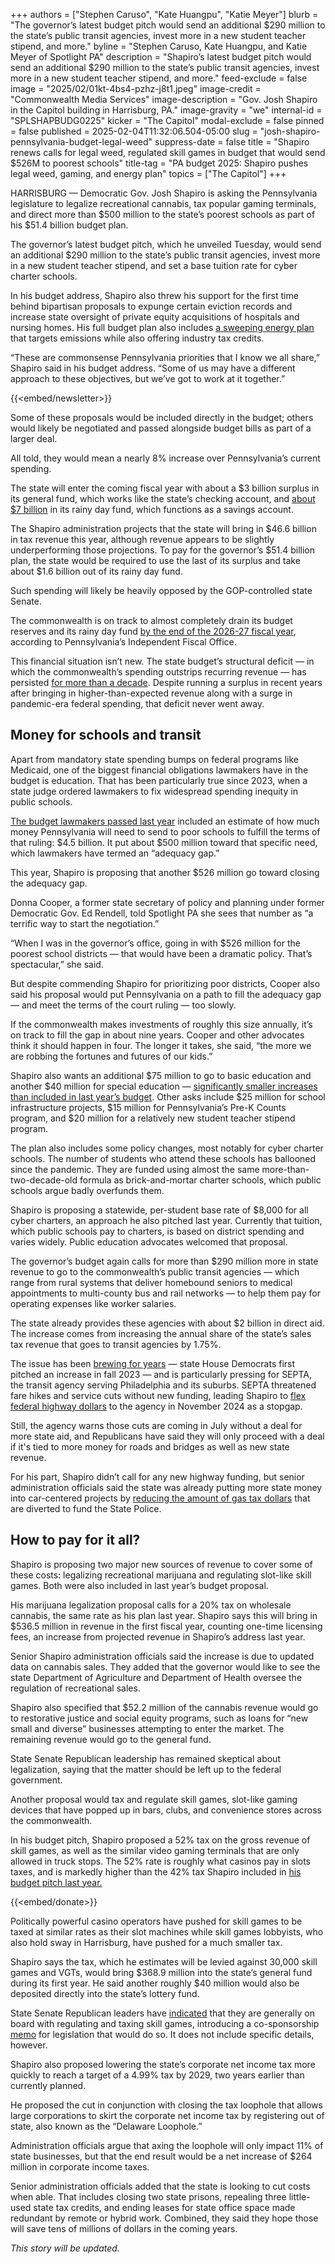 +++
authors = ["Stephen Caruso", "Kate Huangpu", "Katie Meyer"]
blurb = "The governor’s latest budget pitch would send an additional $290 million to the state’s public transit agencies, invest more in a new student teacher stipend, and more."
byline = "Stephen Caruso, Kate Huangpu, and Katie Meyer of Spotlight PA"
description = "Shapiro’s latest budget pitch would send an additional $290 million to the state’s public transit agencies, invest more in a new student teacher stipend, and more."
feed-exclude = false
image = "2025/02/01kt-4bs4-pzhz-j8t1.jpeg"
image-credit = "Commonwealth Media Services"
image-description = "Gov. Josh Shapiro in the Capitol building in Harrisburg, PA."
image-gravity = "we"
internal-id = "SPLSHAPBUDG0225"
kicker = "The Capitol"
modal-exclude = false
pinned = false
published = 2025-02-04T11:32:06.504-05:00
slug = "josh-shapiro-pennsylvania-budget-legal-weed"
suppress-date = false
title = "Shapiro renews calls for legal weed, regulated skill games in budget that would send $526M to poorest schools"
title-tag = "PA budget 2025: Shapiro pushes legal weed, gaming, and energy plan"
topics = ["The Capitol"]
+++

HARRISBURG — Democratic Gov. Josh Shapiro is asking the Pennsylvania legislature to legalize recreational cannabis, tax popular gaming terminals, and direct more than $500 million to the state’s poorest schools as part of his $51.4 billion budget plan.

The governor’s latest budget pitch, which he unveiled Tuesday, would send an additional $290 million to the state’s public transit agencies, invest more in a new student teacher stipend, and set a base tuition rate for cyber charter schools.

In his budget address, Shapiro also threw his support for the first time behind bipartisan proposals to expunge certain eviction records and increase state oversight of private equity acquisitions of hospitals and nursing homes. His full budget plan also includes <a href="https://www.spotlightpa.org/news/2025/02/josh-shapiro-legal-weed-skill-games-climate-change-budget/">a sweeping energy plan</a> that targets emissions while also offering industry tax credits.

“These are commonsense Pennsylvania priorities that I know we all share,” Shapiro said in his budget address. “Some of us may have a different approach to these objectives, but we’ve got to work at it together.”

{{<embed/newsletter>}}

Some of these proposals would be included directly in the budget; others would likely be negotiated and passed alongside budget bills as part of a larger deal.

All told, they would mean a nearly 8% increase over Pennsylvania’s current spending.

The state will enter the coming fiscal year with about a $3 billion surplus in its general fund, which works like the state’s checking account, and <a href="https://www.patreasury.gov/newsroom/archive/2024/9-25-RDF.html">about $7 billion</a> in its rainy day fund, which functions as a savings account.

The Shapiro administration projects that the state will bring in $46.6 billion in tax revenue this year, although revenue appears to be slightly underperforming those projections. To pay for the governor’s $51.4 billion plan, the state would be required to use the last of its surplus and take about $1.6 billion out of its rainy day fund.

Such spending will likely be heavily opposed by the GOP-controlled state Senate.<strong></strong>

The commonwealth is on track to almost completely drain its budget reserves and its rainy day fund <a href="http://www.ifo.state.pa.us/download.cfm?file=Resources/Documents/Five_Year_Outlook_2024.pdf">by the end of the 2026-27 fiscal year</a>, according to Pennsylvania’s Independent Fiscal Office.

This financial situation isn’t new. The state budget’s structural deficit — in which the commonwealth’s spending outstrips recurring revenue —&nbsp;has persisted <a href="https://www.spotlightpa.org/news/2024/08/budget-deficit-surplus-revenue-pennsylvania-legislature/">for more than a decade</a>. Despite running a surplus in recent years after bringing in higher-than-expected revenue along with a surge in pandemic-era federal spending, that deficit never went away.

## Money for schools and transit

Apart from mandatory state spending bumps on federal programs like Medicaid, one of the biggest financial obligations lawmakers have in the budget is education. That has been particularly true since 2023, when a state judge ordered lawmakers to fix widespread spending inequity in public schools.

<a href="https://www.spotlightpa.org/news/2024/07/pennsylvania-legislature-budget-deal-education-spending-public-schools-josh-shapiro/">The budget lawmakers passed last year</a> included an estimate of how much money Pennsylvania will need to send to poor schools to fulfill the terms of that ruling: $4.5 billion. It put about $500 million toward that specific need, which lawmakers have termed an “adequacy gap.”

This year, Shapiro is proposing that another $526 million go toward closing the adequacy gap.

Donna Cooper, a former state secretary of policy and planning under former Democratic Gov. Ed Rendell, told Spotlight PA she sees that number as “a terrific way to start the negotiation.”

“When I was in the governor’s office, going in with $526 million for the poorest school districts — that would have been a dramatic policy. That’s spectacular,” she said.

But despite commending Shapiro for prioritizing poor districts, Cooper also said his proposal would put Pennsylvania on a path to fill the adequacy gap — and meet the terms of the court ruling —&nbsp;too slowly.

If the commonwealth makes investments of roughly this size annually, it’s on track to fill the gap in about nine years. Cooper and other advocates think it should happen in four. The longer it takes, she said, “the more we are robbing the fortunes and futures of our kids.”

Shapiro also wants an additional $75 million to go to basic education and another $40 million for special education — <a href="https://www.spotlightpa.org/news/2024/07/pennsylvania-legislature-budget-deal-education-spending-public-schools-josh-shapiro/">significantly smaller increases than included in last year’s budget</a>. Other asks include $25 million for school infrastructure projects, $15 million for Pennsylvania’s Pre-K Counts program, and $20 million for a relatively new student teacher stipend program.

The plan also includes some policy changes, most notably for cyber charter schools. The number of students who attend these schools has ballooned since the pandemic. They are funded using almost the same more-than-two-decade-old formula as brick-and-mortar charter schools, which public schools argue badly overfunds them.

Shapiro is proposing a statewide, per-student base rate of $8,000 for all cyber charters, an approach he also pitched last year. Currently that tuition, which public schools pay to charters, is based on district spending and varies widely. Public education advocates welcomed that proposal. <strong></strong>

The governor’s budget again calls for more than $290 million more in state revenue to go to the commonwealth’s public transit agencies — which range from rural systems that deliver homebound seniors to medical appointments to multi-county bus and rail networks — to help them pay for operating expenses like worker salaries.

The state already provides these agencies with about $2 billion in direct aid. The increase comes from increasing the annual share of the state’s sales tax revenue that goes to transit agencies by 1.75%.

The issue has been <a href="https://www.spotlightpa.org/news/2024/01/public-transit-funding-pennsylvania-septa-shapiro-trains-buses-fiscal-cliff/">brewing for years</a> — state House Democrats first pitched an increase in fall 2023 — and is particularly pressing for SEPTA, the transit agency serving Philadelphia and its suburbs. SEPTA threatened fare hikes and service cuts without new funding, leading Shapiro to <a href="https://www.spotlightpa.org/news/2024/11/pennsylvania-septa-federal-highway-funding-governor-josh-shapiro/">flex federal highway dollars</a> to the agency in November 2024 as a stopgap.

Still, the agency warns those cuts are coming in July without a deal for more state aid, and Republicans have said they will only proceed with a deal if it&#39;s tied to more money for roads and bridges as well as new state revenue.

For his part, Shapiro didn’t call for any new highway funding, but senior administration officials said the state was already putting more state money into car-centered projects by <a href="https://www.spotlightpa.org/news/2023/08/pennsylvania-state-police-gas-tax-transfers-josh-shapiro-budget/">reducing the amount of gas tax dollars</a> that are diverted to fund the State Police.

## How to pay for it all?

Shapiro is proposing two major new sources of revenue to cover some of these costs: legalizing recreational marijuana and regulating slot-like skill games. Both were also included in last year’s budget proposal.

His marijuana legalization proposal calls for a 20% tax on wholesale cannabis, the same rate as his plan last year. Shapiro says this will bring in $536.5 million in revenue in the first fiscal year, counting one-time licensing fees, an increase from projected revenue in Shapiro’s address last year.

Senior Shapiro administration officials said the increase is due to updated data on cannabis sales. They added that the governor would like to see the state Department of Agriculture and Department of Health oversee the regulation of recreational sales.

Shapiro also specified that $52.2 million of the cannabis revenue would go to restorative justice and social equity programs, such as loans for “new small and diverse” businesses attempting to enter the market. The remaining revenue would go to the general fund.

State Senate Republican leadership has remained skeptical about legalization, saying that the matter should be left up to the federal government.

Another proposal would tax and regulate skill games, slot-like gaming devices that have popped up in bars, clubs, and convenience stores across the commonwealth.

In his budget pitch, Shapiro proposed a 52% tax on the gross revenue of skill games, as well as the similar video gaming terminals that are only allowed in truck stops. The 52% rate is roughly what casinos pay in slots taxes, and is markedly higher than the 42% tax Shapiro included in <a href="https://www.spotlightpa.org/news/2024/02/pennsylvania-governor-josh-shapiro-budget-skill-games-address-casinos-gambling/">his budget pitch last year.</a>

{{<embed/donate>}}

Politically powerful casino operators have pushed for skill games to be taxed at similar rates as their slot machines while skill games lobbyists, who also hold sway in Harrisburg, have pushed for a much smaller tax.

Shapiro says the tax, which he estimates will be levied against 30,000 skill games and VGTs, would bring $368.9 million into the state’s general fund during its first year. He said another roughly $40 million would also be deposited directly into the state’s lottery fund.

State Senate Republican leaders have <a href="https://www.spotlightpa.org/news/2025/01/skill-games-gambling-pennsylvania-budget-bill-senate-republicans/">indicated</a> that they are generally on board with regulating and taxing skill games, introducing a co-sponsorship <a href="https://www.legis.state.pa.us/cfdocs/legis/CSM/showMemoPublic.cfm?chamber=S&amp;SPick=20250&amp;cosponId=45045">memo</a> for legislation that would do so. It does not include specific details, however.

Shapiro also proposed lowering the state’s corporate net income tax more quickly to reach a target of a 4.99% tax by 2029, two years earlier than currently planned.

He proposed the cut in conjunction with closing the tax loophole that allows large corporations to skirt the corporate net income tax by registering out of state, also known as the “Delaware Loophole.”

Administration officials argue that axing the loophole will only impact 11% of state businesses, but that the end result would be a net increase of $264 million in corporate income taxes.

Senior administration officials added that the state is looking to cut costs when able. That includes closing two state prisons, repealing three little-used state tax credits, and ending leases for state office space made redundant by remote or hybrid work. Combined, they said they hope those will save tens of millions of dollars in the coming years.

<em>This story will be updated.</em>

